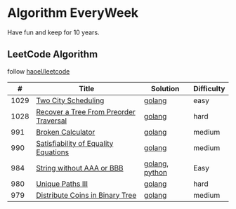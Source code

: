 # Algorithm EveryWeek

Have fun and keep for 10 years.

## LeetCode Algorithm

follow [haoel/leetcode](https://github.com/haoel/leetcode)

| #    | Title | Solution | Difficulty |
|------| ----- | -------- | ---------- |
|1029  |[Two City Scheduling](https://leetcode.com/problems/two-city-scheduling/submissions/)|[golang](./algorithm/golang/two_city_scheduling.go)|easy|
|1028  |[Recover a Tree From Preorder Traversal](https://leetcode.com/problems/recover-a-tree-from-preorder-traversal/)|[golang](./algorithm/golang/recover_from_preorder.go)|hard|
|991   |[Broken Calculator](https://leetcode.com/problems/broken-calculator/submissions/)|[golang](./algorithm/golang/broken_calculator.go)|medium|
|990   |[Satisfiability of Equality Equations](https://leetcode.com/problems/satisfiability-of-equality-equations/)|[golang](./algorithm/golang/equations_possible.go)|medium|
|984   |[String without AAA or BBB](https://leetcode.com/problems/string-without-aaa-or-bbb/submissions/)|[golang](./algorithm/golang/string_without_3a_3b.go), [python](./algorithm/python/string_without_3a_3b.py)|Easy|
|980   |[Unique Paths III](https://leetcode.com/problems/unique-paths-iii/)|[golang](./algorithm/golang/unique_paths3.go)|hard|
|979   |[Distribute Coins in Binary Tree](https://leetcode.com/problems/distribute-coins-in-binary-tree/submissions/)|[golang](./algorithm/golang/distribute_coins_in_binary_tree.go)|medium|
